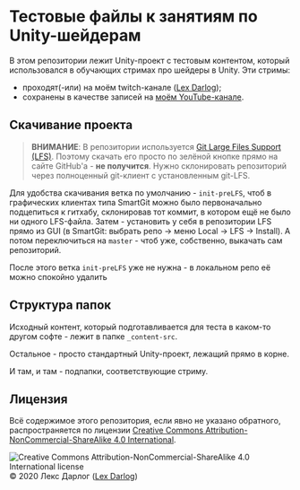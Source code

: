 ﻿# Тестовые файлы к занятиям по Unity-шейдерам

В этом репозитории лежит Unity-проект с тестовым контентом, который использовался  в обучающих стримах про шейдеры в Unity.
Эти стримы:
* проходят(-или) на моём twitch-канале ([Lex Darlog](https://www.twitch.tv/lex_drl));
* сохранены в качестве записей на [моём YouTube-канале](https://www.youtube.com/playlist?list=PLATnLipPUmfe-1w6G6b2wrne0SNZr6HkE).

## Скачивание проекта
> __ВНИМАНИЕ__:
> В репозитории используется [Git Large Files Support (LFS)](https://git-lfs.github.com/). Поэтому скачать его просто по зелёной кнопке прямо на сайте GitHub'а - **не получится**. Нужно склонировать репозиторий через полноценный git-клиент с установленным git-LFS.

Для удобства скачивания ветка по умолчанию - `init-preLFS`, чтоб в графических клиентах типа SmartGit можно было первоначально подцепиться к гитхабу, склонировав тот коммит, в котором ещё не было ни одного LFS-файла. Затем - установить у себя в репозитории LFS прямо из GUI (в SmartGit: выбрать репо -> меню Local -> LFS -> Install). А потом переключиться на `master` - чтоб уже, собственно, выкачать сам репозиторий.

После этого ветка `init-preLFS` уже не нужна - в локальном репо её можно спокойно удалить

## Структура папок
Исходный контент, который подготавливается для теста в каком-то другом софте - лежит в папке `_content-src`.

Остальное - просто стандартный Unity-проект, лежащий прямо в корне.

И там, и там - подпапки, соответствующие стриму.

## Лицензия
Всё содержимое этого репозитория, если явно не указано обратного, распространяется по лицензии
[Creative Commons Attribution-NonCommercial-ShareAlike 4.0 International](http://creativecommons.org/licenses/by-nc-sa/4.0/).

![Creative Commons Attribution-NonCommercial-ShareAlike 4.0 International license](https://i.creativecommons.org/l/by-nc-sa/4.0/88x31.png)
© 2020 Лекс Дарлог ([Lex Darlog](https://github.com/Lex-DRL))
